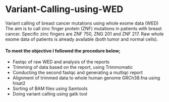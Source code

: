 # Variant-Calling-using-WED
Variant calling of breast cancer mutations using whole exome data (WED)
The aim is to call zinc finger protein (ZNF) mutations in patients with breast cancer. Specific zinc fingers are ZNF 750, ZNG 201 and ZNF 217.
Raw whole exome data of patients is already available (both tumor and normal cells).
#### To meet the objective I followed the procedure below;
- Fastqc of raw WED and analysis of the reports
- Trimming of data based on the report, using Trimmomatic
- Conducting the second fastqc and generating a multiqc report
- Alignment of trimmed data to whole human genome GRCh38.fna using hisat2
- Sorting of BAM files using Samtools
- Doing variant calling using gatk tool
  


